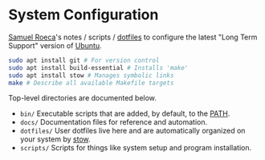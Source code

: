 # System Configuration

[Samuel Roeca]'s notes / scripts / [dotfiles] to configure the latest "Long Term Support" version of [Ubuntu].

```bash
sudo apt install git # For version control
sudo apt install build-essential # Installs 'make'
sudo apt install stow # Manages symbolic links
make # Describe all available Makefile targets
```

Top-level directories are documented below.

- `bin/` Executable scripts that are added, by default, to the [PATH].
- `docs/` Documentation files for reference and automation.
- `dotfiles/` User dotfiles live here and are automatically organized on your system by [stow].
- `scripts/` Scripts for things like system setup and program installation.

[PATH]: https://en.wikipedia.org/wiki/PATH_(variable)
[Samuel Roeca]: https://samroeca.com
[Ubuntu]: https://en.wikipedia.org/wiki/Ubuntu
[dotfiles]: https://wiki.archlinux.org/index.php/Dotfiles
[stow]: https://alexpearce.me/2016/02/managing-dotfiles-with-stow/
